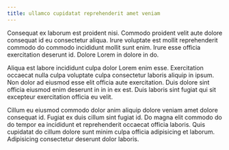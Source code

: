 ```yaml
---
title: ullamco cupidatat reprehenderit amet veniam
---
```


Consequat ex laborum est proident nisi. Commodo proident velit aute dolore consequat id eu consectetur aliqua. Irure voluptate est mollit reprehenderit commodo do commodo incididunt mollit sunt enim. Irure esse officia exercitation deserunt id. Dolore Lorem in dolore in do.

Aliqua est labore incididunt culpa dolor Lorem enim esse. Exercitation occaecat nulla culpa voluptate culpa consectetur laboris aliquip in ipsum. Non dolor ad eiusmod esse elit officia aute exercitation. Duis dolore sint officia eiusmod enim deserunt in in in ex est. Duis laboris sint fugiat qui sit excepteur exercitation officia eu velit.

Cillum eu eiusmod commodo dolor anim aliquip dolore veniam amet dolore consequat id. Fugiat ex duis cillum sint fugiat id. Do magna elit commodo do do tempor ea incididunt et reprehenderit occaecat officia laboris. Quis cupidatat do cillum dolore sunt minim culpa officia adipisicing et laborum. Adipisicing consectetur deserunt dolor laboris.